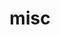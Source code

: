 ---
layout: page
title: misc
nav: true
dropdown: true
navigation_weight: 40
children: 
    - title: experience
      permalink: /experience/
    - title: divider
    - title: photos
      permalink: /photos/
---